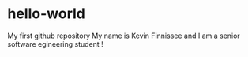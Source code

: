 # hello-world
My first github repository
My name is Kevin Finnissee and I am a senior software egineering student !
